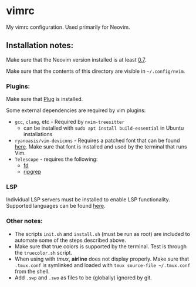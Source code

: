 # vimrc

My vimrc configuration. Used primarily for Neovim.

## Installation notes:

Make sure that the Neovim version installed is at least [0.7](https://github.com/neovim/neovim/releases).

Make sure that the contents of this directory are visible in `~/.config/nvim`.

### Plugins:

Make sure that [Plug](https://github.com/junegunn/vim-plug) is installed.

Some external dependencies are required by vim plugins:

- `gcc`, `clang`, etc - Required by `nvim-treesitter`
  - can be installed with `sudo apt install build-essential` in Ubuntu installations
- `ryanoasis/vim-devicons` - Requires a patched font that can be found [here](https://github.com/ryanoasis/nerd-fonts). Make sure that font is installed and used by the terminal that runs Vim.
- `Telescope` - requires the following:
  - [fd](https://github.com/sharkdp/fd)
  - [ripgrep](https://github.com/BurntSushi/ripgrep)

### LSP

Individual LSP servers must be installed to enable LSP functionality. Supported languages
can be found [here](https://github.com/neovim/nvim-lspconfig/blob/master/doc/server_configurations.md).

### Other notes:

- The scripts `init.sh` and `install.sh` (must be run as root) are included to automate some of the steps described above.
- Make sure that true colors is supported by the terminal. Test is through the `truecolor.sh` script.
- When using with *tmux*, **airline** does not display properly. Make sure that `.tmux.conf` is symlinked and loaded with `tmux source-file ~/.tmux.conf` from the shell.
- Add `.swp` and `.swo` as files to be (globally) ignored by git. 
